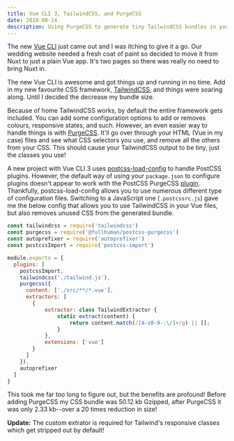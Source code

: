 ```yaml
---
title: Vue CLI 3, TailwindCSS, and PurgeCSS
date: 2018-08-14
description: Using PurgeCSS to generate tiny TailwindCSS bundles in your Vue CLI 3 projects.
---
```


The new [Vue CLI](https://cli.vuejs.org/) just came out and I was itching to give it a go. Our wedding website needed a fresh coat of paint so decided to move it from Nuxt to just a plain Vue app. It's two pages so there was really no need to bring Nuxt in.

The new Vue CLI is awesome and got things up and running in no time. Add in my new favourite CSS framework, [TailwindCSS](https://tailwindcss.com/), and things were soaring along. Until I decided the decrease my bundle size.

Because of home TailwindCSS works, by default the entire framework gets included. You can add some configuration options to add or removes colours, responsive states, and such. However, an even easier way to handle things is with [PurgeCSS](https://github.com/FullHuman/purgecss). It'll go over through your HTML (Vue in my case) files and see what CSS selectors you use, and remove all the others from your CSS. This should cause your TailwindCSS output to be tiny, just the classes you use!

A new project with Vue CLI 3 uses [postcss-load-config](https://github.com/michael-ciniawsky/postcss-load-config) to handle PostCSS plugins. However, the default way of using your `package.json` to configure plugins doesn't appear to work with the PostCSS PurgeCSS [plugin](https://github.com/FullHuman/postcss-purgecss). Thankfully, postcss-load-config allows you to use numerous different type of configuration files. Switching to a JavaScript one (`.postcssrc.js`) gave me the below config that allows you to use TailwindCSS in your Vue files, but also removes unused CSS from the generated bundle.

```js
const tailwindcss = require('tailwindcss')
const purgecss = require('@fullhuman/postcss-purgecss')
const autoprefixer = require('autoprefixer')
const postcssImport = require('postcss-import')

module.exports = {
  plugins: [
    postcssImport,
    tailwindcss('./tailwind.js'),
    purgecss({
      content: ['./src/**/*.vue'],
      extractors: [
        {
            extractor: class TailwindExtractor {
                static extract(content) {
                    return content.match(/[A-z0-9-:\/]+/g) || [];
                }
            },
            extensions: ['vue']
        }
      ]
    }),
    autoprefixer
  ]
}
```

This took me far too long to figure out, but the benefits are profound! Before adding PurgeCSS my CSS bundle was 50.12 kb Gzipped, after PurgeCSS it was only 2.33 kb--over a 20 times reduction in size!

**Update:** The custom extrator is required for Tailwind's responsive classes which get stripped out by default!